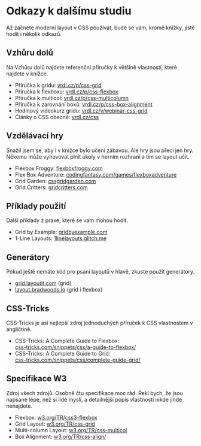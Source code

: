 # Odkazy k dalšímu studiu

Až začnete moderní layout v CSS používat, bude se vám, kromě knížky, jistě hodit i několik odkazů.

## Vzhůru dolů

Na Vzhůru dolů najdete referenční příručky k většině vlastností, které najdete v knížce.

- Příručka k gridu: [vrdl.cz/p/css-grid](https://www.vzhurudolu.cz/prirucka/css-grid)
- Příručka k flexboxu: [vrdl.cz/p/css-flexbox](https://www.vzhurudolu.cz/prirucka/css-flexbox)
- Příručka k multicol: [vrdl.cz/p/css-multicolumn](https://www.vzhurudolu.cz/prirucka/css-multicolumn)
- Příručka k zarovnání boxů: [vrdl.cz/p/css-box-alignment](https://www.vzhurudolu.cz/prirucka/css-box-alignment)
- Hodinový videokurz gridu: [vrdl.cz/v/webinar-css-grid](https://www.vzhurudolu.cz/video/webinar-css-grid)
- Články o CSS obecně: [vrdl.cz/css](https://www.vzhurudolu.cz/css)

## Vzdělávací hry

Snažil jsem se, aby i v knížce bylo učení zábavou. Ale hry jsou přeci jen hry. Někomu může vyhovovat plnit úkoly v herním rozhraní a tím se layout učit.

- Flexbox Froggy: [flexboxfroggy.com](https://flexboxfroggy.com/)
- Flex Box Adventure: [codingfantasy.com/games/flexboxadventure](https://codingfantasy.com/games/flexboxadventure)
- Grid Garden: [cssgridgarden.com](https://cssgridgarden.com/)
- Grid Critters: [gridcritters.com](https://gridcritters.com/)

## Příklady použití

Další příklady z praxe, které se vám mohou hodit.

- Grid by Example: [gridbyexample.com](https://gridbyexample.com/)
- 1-Line Layouts: [1linelayouts.glitch.me](https://1linelayouts.glitch.me/)

## Generátory

Pokud ještě nemáte kód pro psaní layoutů v hlavě, zkuste použít generátory.

- [grid.layoutit.com](https://grid.layoutit.com/) (grid)
- [layout.bradwoods.io](https://layout.bradwoods.io/) (grid i flexbox)

## CSS-Tricks

CSS-Tricks je asi nejlepší zdroj jednoduchých příruček k CSS vlastnostem v angličtině.

- CSS-Tricks: A Complete Guide to Flexbox:  
[css-tricks.com/snippets/css/a-guide-to-flexbox/](https://css-tricks.com/snippets/css/a-guide-to-flexbox/)
- CSS-Tricks: A Complete Guide to Grid:  
[css-tricks.com/snippets/css/complete-guide-grid/](https://css-tricks.com/snippets/css/complete-guide-grid/)

## Specifikace W3

Zdroj všech zdrojů. Osobně čtu specifikace moc rád. Řekl bych, že jsou napsané lépe, než si lidé myslí, a detailnější popis vlastností nikde jinde nenajdete.

- Flexbox: [w3.org/TR/css3-flexbox](http://www.w3.org/TR/css3-flexbox/)
- Grid Layout: [w3.org/TR/css-grid](https://www.w3.org/TR/css-grid/)
- Multi-column Layout: [w3.org/TR/css-multicol](https://www.w3.org/TR/css-multicol/)
- Box Alignment: [w3.org/TR/css-align/](https://www.w3.org/TR/css-align/)
